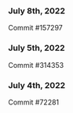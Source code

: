 ### July 8th, 2022

Commit #157297

### July 5th, 2022

Commit #314353


### July 4th, 2022

Commit #72281
